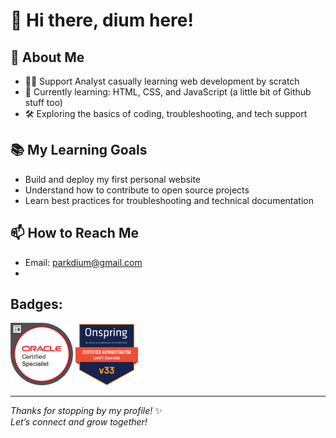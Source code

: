 # 👋 Hi there, dium here!

## 🌱 About Me
- 🧑‍💻 Support Analyst casually learning web development by scratch
- 🚀 Currently learning: HTML, CSS, and JavaScript (a little bit of Github stuff too)
- 🛠️ Exploring the basics of coding, troubleshooting, and tech support

## 📚 My Learning Goals
- Build and deploy my first personal website
- Understand how to contribute to open source projects
- Learn best practices for troubleshooting and technical documentation

## 📫 How to Reach Me
- Email: parkdium@gmail.com
- 

## Badges:
<a href="https://www.credly.com/badges/28321c1b-4f66-4d30-9a18-d1976aa8b0eb/linked_in_profile?trk=public_profile_certification-title"><img src="Oracle-Certification-badge_OC-Specialist600X600.png" width="100" alt="Oracle Global Human Resources Cloud 2019 Certified Implementation Specialist"/></a> <a href="https://bcert.me/sivpscybd"><img src="onspring-badge-58626.png" width="100" alt="Certified Onspring Administrator - Level 1: Essentials"/></a>


---

_Thanks for stopping by my profile!_ ✨  
_Let’s connect and grow together!_

